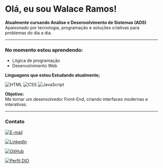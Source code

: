 # Olá, eu sou Walace Ramos!

**Atualmente cursando Análise e Desenvolvimento de Sistemas (ADS)**  
Apaixonado por tecnologia, programação e soluções criativas para problemas do dia a dia.

---

### No momento estou aprendendo:
- Lógica de programação
- Desenvolvimento Web

**Linguagens que estou Estudando atualmente;**

![HTML](https://img.shields.io/badge/-HTML5-E34F26?logo=html5&logoColor=fff&style=flat-square)
![CSS](https://img.shields.io/badge/-CSS3-1572B6?logo=css3&logoColor=fff&style=flat-square)
![JavaScript](https://img.shields.io/badge/-JavaScript-F7DF1E?logo=javascript&logoColor=000&style=flat-square)

**Objetivo:**  
Me tornar um desenvolvedor Front-End, criando interfaces modernas e interativas.

---

### Contato
[![E-mail](https://img.shields.io/badge/-Email-0077B5?style=for-the-badge&logo=microsoft-outlook&logoColor=white)](walaceramos23@hotmail.com)

[![LinkedIn](https://img.shields.io/badge/linkedin-%230077B5.svg?style=for-the-badge&logo=linkedin&logoColor=white)](https://www.linkedin.com/in/walace-ramos-b2b2862b3/)

[![GitHub](https://img.shields.io/badge/GitHub-0077B5?style=for-the-badge&logo=github&logoColor=white)](https://github.com/walaceeramos)  

[![Perfil DIO](https://img.shields.io/badge/-Meu%20Perfil%20na%20DIO-0077B5?style=for-the-badge&logo=gitbook&logoColor=white)](https://www.dio.me/users/walaceramos23)
